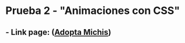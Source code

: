 # Prueba 2 - "Animaciones con CSS"

## - **Link page:** ([Adopta Michis](https://cespinozaq.github.io/Adopta-Michis/))

